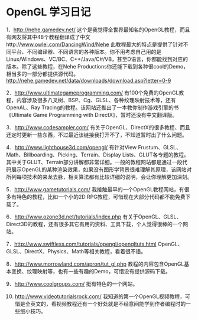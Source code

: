 # OpenGL 学习日记
1．http://nehe.gamedev.net/
这个是我觉得全世界最知名的OpenGL教程，而且有网友将其中48个教程翻译成了中文http://www.owlei.com/DancingWind/Nehe 此教程最大的特点是提供了针对不同平台、不同编译器、不同语言的各种版本。你不用考虑自己用的是Linux/Windows、VC/BC、C++/Java/C#/VB，甚至D语言，你都能找到对应的版本。除了这些教程，在Nehe Productions你还能下载到各种很cool的Demo，相当多的一部分都提供源代码。http://nehe.gamedev.net/data/downloads/download.asp?letter=0-9

2．http://www.ultimategameprogramming.com/
有100个免费的OpenGL教程，内容涉及很多八叉树、BSP、Cg、GLSL、各种纹理映射技术等，还有OpenAL、Ray Tracing的教程。该网站还推出了一本教你制作游戏引擎的书《Ultimate Game Programming with DirectX》，暂时还没有中文翻译版。

3．http://www.codesampler.com/
有关于OpenGL、DirectX的很多教程、而且还定时更新一些东西，不过最近该链接我打开不了，不知道暂时出了什么问题。

4．http://www.lighthouse3d.com/opengl/
有针对View Frustum、GLSL、Math、Billboarding、Picking、Terrain、Display Lists、GLUT各专题的教程。其中关于GLUT、Terrain部分讲解都非常详细。一般的教程网站都是通过一段代码展示OpenGL的某种渲染效果，如果没有图形学背景很难理解其原理，该网站对所列每项技术的来龙去脉，相关算法都有比较详细的说明，会让你理解更加深刻。

5．http://www.gametutorials.com/
我接触最早的一个OpenGL教程网站，有很多有特色的教程，比如一个小的2D RPG教程，可惜现在大部分代码都不能免费下载了。

6．http://www.ozone3d.net/tutorials/index.php
有关于OpenGL、GLSL、Direct3D的教程，还有很多其它有用的资料、工具下载，个人觉得很棒的一个网站。

7．http://www.swiftless.com/tutorials/opengl/opengltuts.html
OpenGL、GLSL、DirectX、Physics、Math等相关教程，看着很不错。

8．http://www.morrowland.com/apron/tut_gl.php
教程的内容包含OpenGL基本变换、纹理映射等，也有一些有趣的Demo，可惜没有提供源码下载。

9．http://www.coolgroups.com/
挺有特色的一个网站。

10. http://www.videotutorialsrock.com/
我知道的第一个OpenGL视频教程，可惜是全英文的，看视频教程还有一个好处就是不经意间能学到作者编程时的一些细小技巧。
